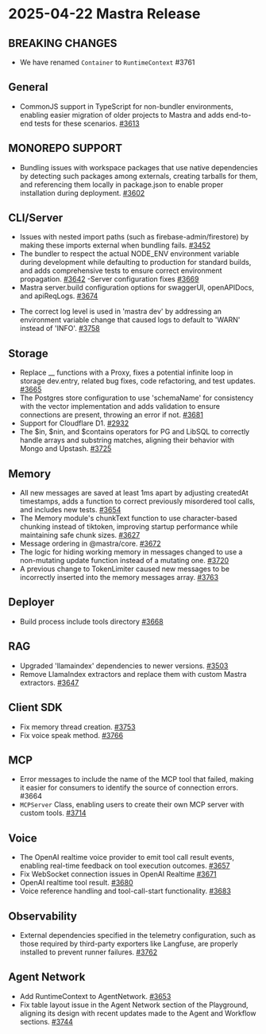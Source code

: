# 2025-04-22 Mastra Release

## BREAKING CHANGES

- We have renamed `Container` to `RuntimeContext` #3761

## General

- CommonJS support in TypeScript for non-bundler environments, enabling easier migration of older projects to Mastra and adds end-to-end tests for these scenarios. [#3613](https://github.com/mastra-ai/mastra/pull/3613)

## MONOREPO SUPPORT

- Bundling issues with workspace packages that use native dependencies by detecting such packages among externals, creating tarballs for them, and referencing them locally in package.json to enable proper installation during deployment. [#3602](https://github.com/mastra-ai/mastra/pull/3602)

## CLI/Server

- Issues with nested import paths (such as firebase-admin/firestore) by making these imports external when bundling fails. [#3452](https://github.com/mastra-ai/mastra/pull/3452)
- The bundler to respect the actual NODE_ENV environment variable during development while defaulting to production for standard builds, and adds comprehensive tests to ensure correct environment propagation. [#3642](https://github.com/mastra-ai/mastra/pull/3642)
  -Server configuration fixes [#3669](https://github.com/mastra-ai/mastra/pull/3669)
- Mastra server.build configuration options for swaggerUI, openAPIDocs, and apiReqLogs. [#3674](https://github.com/mastra-ai/mastra/pull/3674)

* The correct log level is used in 'mastra dev' by addressing an environment variable change that caused logs to default to 'WARN' instead of 'INFO'. [#3758](https://github.com/mastra-ai/mastra/pull/3758)

## Storage

- Replace \_\_ functions with a Proxy, fixes a potential infinite loop in storage dev.entry, related bug fixes, code refactoring, and test updates. [#3665](https://github.com/mastra-ai/mastra/pull/3665)
- The Postgres store configuration to use 'schemaName' for consistency with the vector implementation and adds validation to ensure connections are present, throwing an error if not. [#3681](https://github.com/mastra-ai/mastra/pull/3681)
- Support for Cloudflare D1. [#2932](https://github.com/mastra-ai/mastra/pull/2932)
- The $in, $nin, and $contains operators for PG and LibSQL to correctly handle arrays and substring matches, aligning their behavior with Mongo and Upstash. [#3725](https://github.com/mastra-ai/mastra/pull/3725)

## Memory

- All new messages are saved at least 1ms apart by adjusting createdAt timestamps, adds a function to correct previously misordered tool calls, and includes new tests. [#3654](https://github.com/mastra-ai/mastra/pull/3654)
- The Memory module's chunkText function to use character-based chunking instead of tiktoken, improving startup performance while maintaining safe chunk sizes. [#3627](https://github.com/mastra-ai/mastra/pull/3627)
- Message ordering in @mastra/core. [#3672](https://github.com/mastra-ai/mastra/pull/3672)
- The logic for hiding working memory in messages changed to use a non-mutating update function instead of a mutating one. [#3720](https://github.com/mastra-ai/mastra/pull/3720)
- A previous change to TokenLimiter caused new messages to be incorrectly inserted into the memory messages array. [#3763](https://github.com/mastra-ai/mastra/pull/3763)

## Deployer

- Build process include tools directory [#3668](https://github.com/mastra-ai/mastra/pull/3668)

## RAG

- Upgraded 'llamaindex' dependencies to newer versions. [#3503](https://github.com/mastra-ai/mastra/pull/3503)
- Remove LlamaIndex extractors and replace them with custom Mastra extractors. [#3647](https://github.com/mastra-ai/mastra/pull/3647)

## Client SDK

- Fix memory thread creation. [#3753](https://github.com/mastra-ai/mastra/pull/3753)
- Fix voice speak method. [#3766](https://github.com/mastra-ai/mastra/pull/3766)

## MCP

- Error messages to include the name of the MCP tool that failed, making it easier for consumers to identify the source of connection errors. #3664
- `MCPServer` Class, enabling users to create their own MCP server with custom tools. [#3714](https://github.com/mastra-ai/mastra/pull/3714)

## Voice

- The OpenAI realtime voice provider to emit tool call result events, enabling real-time feedback on tool execution outcomes. [#3657](https://github.com/mastra-ai/mastra/pull/3657)
- Fix WebSocket connection issues in OpenAI Realtime [#3671](https://github.com/mastra-ai/mastra/pull/3671)
- OpenAI realtime tool result. [#3680](https://github.com/mastra-ai/mastra/pull/3680)
- Voice reference handling and tool-call-start functionality. [#3683](https://github.com/mastra-ai/mastra/pull/3683)

## Observability

- External dependencies specified in the telemetry configuration, such as those required by third-party exporters like Langfuse, are properly installed to prevent runner failures. [#3762](https://github.com/mastra-ai/mastra/pull/3762)

## Agent Network

- Add RuntimeContext to AgentNetwork. [#3653](https://github.com/mastra-ai/mastra/pull/3653)
- Fix table layout issue in the Agent Network section of the Playground, aligning its design with recent updates made to the Agent and Workflow sections. [#3744](https://github.com/mastra-ai/mastra/pull/3744)
